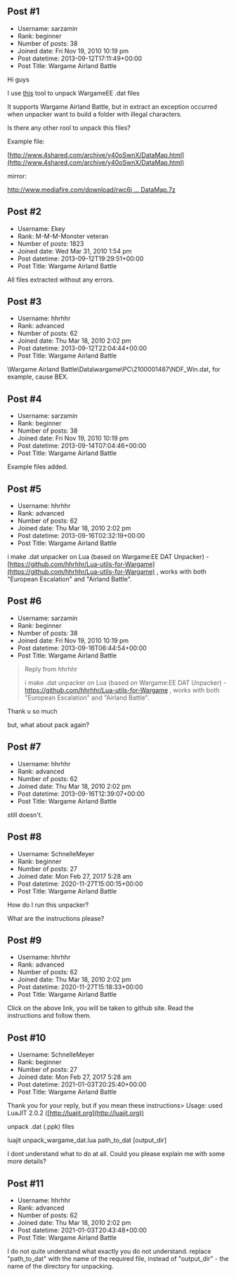 ## Post #1
- Username: sarzamin
- Rank: beginner
- Number of posts: 38
- Joined date: Fri Nov 19, 2010 10:19 pm
- Post datetime: 2013-09-12T17:11:49+00:00
- Post Title: Wargame Airland Battle

Hi guys

I use [this](https://bitbucket.org/nanomad/wargame-ee-dat-unpacker) tool to unpack WargameEE .dat files

It supports Wargame Airland Battle, but in extract an exception occurred when unpacker want to build a folder with illegal characters.

Is there any other rool to unpack this files?

Example file:

[http://www.4shared.com/archive/y40oSwnX/DataMap.html](http://www.4shared.com/archive/y40oSwnX/DataMap.html)

mirror:

[http://www.mediafire.com/download/rwc6j ... DataMap.7z](http://www.mediafire.com/download/rwc6jrc81po5cii/DataMap.7z)
## Post #2
- Username: Ekey
- Rank: M-M-M-Monster veteran
- Number of posts: 1823
- Joined date: Wed Mar 31, 2010 1:54 pm
- Post datetime: 2013-09-12T19:29:51+00:00
- Post Title: Wargame Airland Battle

All files extracted without any errors.
## Post #3
- Username: hhrhhr
- Rank: advanced
- Number of posts: 62
- Joined date: Thu Mar 18, 2010 2:02 pm
- Post datetime: 2013-09-12T22:04:44+00:00
- Post Title: Wargame Airland Battle

\Wargame Airland Battle\Data\wargame\PC\2100001487\NDF_Win.dat, for example, cause BEX.
## Post #4
- Username: sarzamin
- Rank: beginner
- Number of posts: 38
- Joined date: Fri Nov 19, 2010 10:19 pm
- Post datetime: 2013-09-14T07:04:46+00:00
- Post Title: Wargame Airland Battle

Example files added.
## Post #5
- Username: hhrhhr
- Rank: advanced
- Number of posts: 62
- Joined date: Thu Mar 18, 2010 2:02 pm
- Post datetime: 2013-09-16T02:32:19+00:00
- Post Title: Wargame Airland Battle

i make .dat unpacker on Lua (based on Wargame:EE DAT Unpacker) - [https://github.com/hhrhhr/Lua-utils-for-Wargame](https://github.com/hhrhhr/Lua-utils-for-Wargame) , works with both "European Escalation" and "Airland Battle".
## Post #6
- Username: sarzamin
- Rank: beginner
- Number of posts: 38
- Joined date: Fri Nov 19, 2010 10:19 pm
- Post datetime: 2013-09-16T06:44:54+00:00
- Post Title: Wargame Airland Battle

> Reply from hhrhhr
>
> i make .dat unpacker on Lua (based on Wargame:EE DAT Unpacker) - https://github.com/hhrhhr/Lua-utils-for-Wargame , works with both "European Escalation" and "Airland Battle".

Thank u so much

but, what about pack again?
## Post #7
- Username: hhrhhr
- Rank: advanced
- Number of posts: 62
- Joined date: Thu Mar 18, 2010 2:02 pm
- Post datetime: 2013-09-16T12:39:07+00:00
- Post Title: Wargame Airland Battle

still doesn't.
## Post #8
- Username: SchnelleMeyer
- Rank: beginner
- Number of posts: 27
- Joined date: Mon Feb 27, 2017 5:28 am
- Post datetime: 2020-11-27T15:00:15+00:00
- Post Title: Wargame Airland Battle

How do I run this unpacker? 

What are the instructions please?
## Post #9
- Username: hhrhhr
- Rank: advanced
- Number of posts: 62
- Joined date: Thu Mar 18, 2010 2:02 pm
- Post datetime: 2020-11-27T15:18:33+00:00
- Post Title: Wargame Airland Battle

Click on the above link, you will be taken to github site. Read the instructions and follow them.
## Post #10
- Username: SchnelleMeyer
- Rank: beginner
- Number of posts: 27
- Joined date: Mon Feb 27, 2017 5:28 am
- Post datetime: 2021-01-03T20:25:40+00:00
- Post Title: Wargame Airland Battle

Thank you for your reply, but if you mean these instructions> 
Usage:
used LuaJIT 2.0.2 ([http://luajit.org](http://luajit.org))

unpack .dat (.ppk) files

  luajit unpack_wargame_dat.lua path_to_dat [output_dir]

I dont understand what to do at all.
Could you please explain me with some more details?
## Post #11
- Username: hhrhhr
- Rank: advanced
- Number of posts: 62
- Joined date: Thu Mar 18, 2010 2:02 pm
- Post datetime: 2021-01-03T20:43:48+00:00
- Post Title: Wargame Airland Battle

I do not quite understand what exactly you do not understand. replace "path_to_dat" with the name of the required file, instead of "output_dir" - the name of the directory for unpacking.
